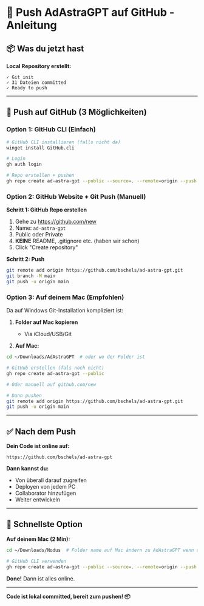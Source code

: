 # 🚀 Push AdAstraGPT auf GitHub - Anleitung

## 📦 Was du jetzt hast

**Local Repository erstellt:**
```
✓ Git init
✓ 31 Dateien committed
✓ Ready to push
```

---

## 🚀 Push auf GitHub (3 Möglichkeiten)

### Option 1: GitHub CLI (Einfach)

```bash
# GitHub CLI installieren (falls nicht da)
winget install GitHub.cli

# Login
gh auth login

# Repo erstellen + pushen
gh repo create ad-astra-gpt --public --source=. --remote=origin --push
```

### Option 2: GitHub Website + Git Push (Manuell)

**Schritt 1: GitHub Repo erstellen**
1. Gehe zu https://github.com/new
2. Name: `ad-astra-gpt`
3. Public oder Private
4. **KEINE** README, .gitignore etc. (haben wir schon)
5. Click "Create repository"

**Schritt 2: Push**
```bash
git remote add origin https://github.com/bschels/ad-astra-gpt.git
git branch -M main
git push -u origin main
```

### Option 3: Auf deinem Mac (Empfohlen)

Da auf Windows Git-Installation kompliziert ist:

1. **Folder auf Mac kopieren**
   - Via iCloud/USB/Git
   
2. **Auf Mac:**
```bash
cd ~/Downloads/AdAstraGPT  # oder wo der Folder ist

# GitHub erstellen (fals noch nicht)
gh repo create ad-astra-gpt --public

# Oder manuell auf github.com/new

# Dann pushen
git remote add origin https://github.com/bschels/ad-astra-gpt.git
git push -u origin main
```

---

## ✅ Nach dem Push

**Dein Code ist online auf:**
```
https://github.com/bschels/ad-astra-gpt
```

**Dann kannst du:**
- Von überall darauf zugreifen
- Deployen von jedem PC
- Collaborator hinzufügen
- Weiter entwickeln

---

## 🎯 Schnellste Option

**Auf deinem Mac (2 Min):**
```bash
cd ~/Downloads/Nodus  # Folder name auf Mac ändern zu AdAstraGPT wenn du willst

# GitHub CLI verwenden
gh repo create ad-astra-gpt --public --source=. --remote=origin --push
```

**Done!** Dann ist alles online.

---

**Code ist lokal committed, bereit zum pushen! 📦**

